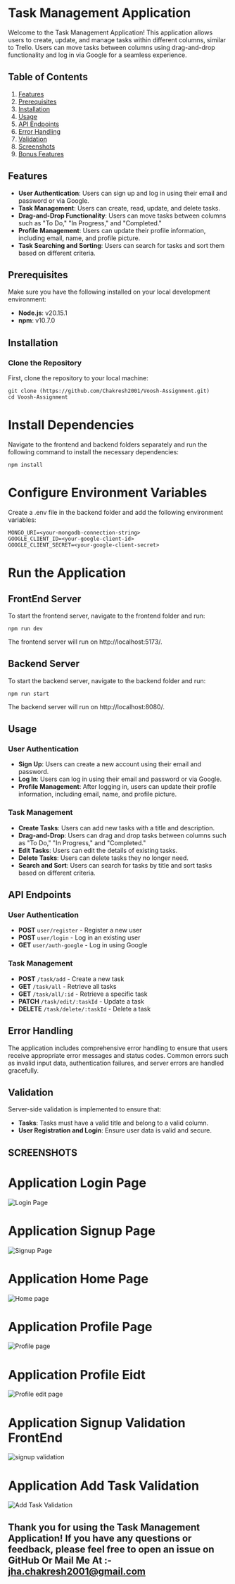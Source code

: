 # Task Management Application

Welcome to the Task Management Application! This application allows users to create, update, and manage tasks within different columns, similar to Trello. Users can move tasks between columns using drag-and-drop functionality and log in via Google for a seamless experience.

## Table of Contents

1. [Features](#features)
2. [Prerequisites](#prerequisites)
3. [Installation](#installation)
4. [Usage](#usage)
5. [API Endpoints](#api-endpoints)
6. [Error Handling](#error-handling)
7. [Validation](#validation)
8. [Screenshots](#screenshots)
9. [Bonus Features](#bonus-features)

## Features

- **User Authentication**: Users can sign up and log in using their email and password or via Google.
- **Task Management**: Users can create, read, update, and delete tasks.
- **Drag-and-Drop Functionality**: Users can move tasks between columns such as "To Do," "In Progress," and "Completed."
- **Profile Management**: Users can update their profile information, including email, name, and profile picture.
- **Task Searching and Sorting**: Users can search for tasks and sort them based on different criteria.

## Prerequisites

Make sure you have the following installed on your local development environment:

- **Node.js**: v20.15.1
- **npm**: v10.7.0

## Installation

### Clone the Repository

First, clone the repository to your local machine:

```
git clone (https://github.com/Chakresh2001/Voosh-Assignment.git)
cd Voosh-Assignment
```

# Install Dependencies
Navigate to the frontend and backend folders separately and run the following command to install the necessary dependencies:

```
npm install
```

# Configure Environment Variables
Create a .env file in the backend folder and add the following environment variables:

```
MONGO_URI=<your-mongodb-connection-string>
GOOGLE_CLIENT_ID=<your-google-client-id>
GOOGLE_CLIENT_SECRET=<your-google-client-secret>
```

# Run the Application

## FrontEnd Server
To start the frontend server, navigate to the frontend folder and run:

```
npm run dev
```
The frontend server will run on http://localhost:5173/.

 ## Backend Server
 To start the backend server, navigate to the backend folder and run:

 ```
npm run start
```
The backend server will run on http://localhost:8080/.

## Usage

### User Authentication

- **Sign Up**: Users can create a new account using their email and password.
- **Log In**: Users can log in using their email and password or via Google.
- **Profile Management**: After logging in, users can update their profile information, including email, name, and profile picture.

### Task Management

- **Create Tasks**: Users can add new tasks with a title and description.
- **Drag-and-Drop**: Users can drag and drop tasks between columns such as "To Do," "In Progress," and "Completed."
- **Edit Tasks**: Users can edit the details of existing tasks.
- **Delete Tasks**: Users can delete tasks they no longer need.
- **Search and Sort**: Users can search for tasks by title and sort tasks based on different criteria.

## API Endpoints

### User Authentication

- **POST** `user/register` - Register a new user
- **POST** `user/login` - Log in an existing user
- **GET** `user/auth-google` - Log in using Google

### Task Management

- **POST** `/task/add` - Create a new task
- **GET** `/task/all` - Retrieve all tasks
- **GET** `/task/all/:id` - Retrieve a specific task
- **PATCH** `/task/edit/:taskId` - Update a task
- **DELETE** `/task/delete/:taskId` - Delete a task

## Error Handling

The application includes comprehensive error handling to ensure that users receive appropriate error messages and status codes. Common errors such as invalid input data, authentication failures, and server errors are handled gracefully.

## Validation

Server-side validation is implemented to ensure that:

- **Tasks**: Tasks must have a valid title and belong to a valid column.
- **User Registration and Login**: Ensure user data is valid and secure.

## SCREENSHOTS 

# Application Login Page

![Login Page](https://github.com/user-attachments/assets/8e11367f-9419-4d32-88fc-661124322184)

# Application Signup Page

![Signup Page](https://github.com/user-attachments/assets/f7b434c0-f941-4305-8083-2bb68f9c7713)

# Application Home Page

![Home page](https://github.com/user-attachments/assets/700c18ef-d652-4d5b-b7d2-92df66b3667f)

# Application Profile Page

![Profile page](https://github.com/user-attachments/assets/fa0afcdd-c25a-4875-89a7-e36899d994bc)

# Application Profile Eidt

![Profile edit page](https://github.com/user-attachments/assets/0cae1256-b144-4b3a-8ff3-fc7a52c473c2)

# Application Signup Validation FrontEnd

![signup validation](https://github.com/user-attachments/assets/d6aae50b-a2b0-45e0-ad3e-0ebdd4c1170c)

# Application Add Task Validation

![Add Task Validation](https://github.com/user-attachments/assets/00ff877e-437a-404d-944b-a3f89e1e70a9)


## Thank you for using the Task Management Application! If you have any questions or feedback, please feel free to open an issue on GitHub Or Mail Me At :- jha.chakresh2001@gmail.com


